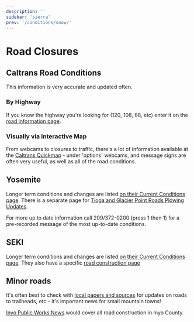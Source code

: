 ```yaml
---
description: ''
sidebar: 'sierra'
prev: '/conditions/snow/'
---
```


# Road Closures

## Caltrans Road Conditions 

This information is very accurate and updated often. 

### By Highway 

If you know the highway you're looking for (120, 108, 88, etc) enter it on the [road information page](https://roads.dot.ca.gov/roadscell.php).

### Visually via Interactive Map

From webcams to closures to traffic, there's a lot of information available at the [Caltrans Quickmap](http://quickmap.dot.ca.gov/) - under 'options' webcams, and message signs are often very useful, as well as all of the road conditions.

## Yosemite

Longer term conditions and changes are listed [on their Current Conditions page](https://www.nps.gov/yose/planyourvisit/conditions.htm). There is a separate page for [Tioga and Glacier Point Roads Plowing Updates](https://www.nps.gov/yose/planyourvisit/tioga.htm).

For more up to date information call 209/372-0200 (press 1 then 1) for a pre-recorded message of the most up-to-date conditions.

## SEKI

Longer term conditions and changes are listed [on their Current Conditions page](https://www.nps.gov/seki/planyourvisit/conditions.htm). They also have a specific [road construction page](https://www.nps.gov/seki/planyourvisit/road-construction.htm)

## Minor roads

It's often best to check with [local papers and sources](http://localhost:8081/resources/local/) for updates on roads to trailheads, etc - it's important news for small mountain towns!

[Inyo Public Works News](https://www.inyocounty.us/residents/info-center/inyo-county-news-feed?dept=27) would cover all road construction in Inyo County.

